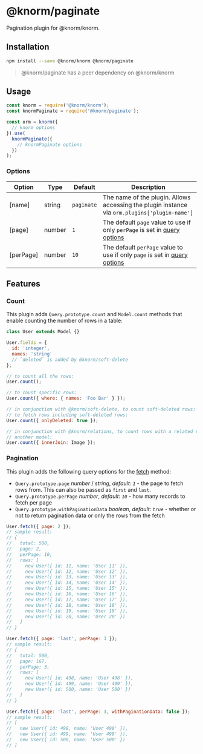 # @knorm/paginate

Pagination plugin for @knorm/knorm.

## Installation

```bash
npm install --save @knorm/knorm @knorm/paginate
```

> @knorm/paginate has a peer dependency on @knorm/knorm

## Usage

```js
const knorm = require('@knorm/knorm');
const knormPaginate = require('@knorm/paginate');

const orm = knorm({
  // knorm options
}).use(
  knormPaginate({
    // knormPaginate options
  })
);
```

### Options

| Option    | Type   | Default    | Description                                                                                                        |
| --------- | ------ | ---------- | ------------------------------------------------------------------------------------------------------------------ |
| [name]    | string | `paginate` | The name of the plugin. Allows accessing the plugin instance via `orm.plugins['plugin-name']`                      |
| [page]    | number | `1`        | The default `page` value to use if only `perPage` is set in [query options](/guides/queries.md?id=setting-options) |
| [perPage] | number | `10`       | The default `perPage` value to use if only `page` is set in [query options](/guides/queries.md?id=setting-options) |

## Features

### Count

This plugin adds `Query.prototype.count` and `Model.count` methods that enable
counting the number of rows in a table:

```js
class User extends Model {}

User.fields = {
  id: 'integer',
  names: 'string'
  // `deleted` is added by @knorm/soft-delete
};

// to count all the rows:
User.count();

// to count specific rows:
User.count({ where: { names: 'Foo Bar' } });

// in conjunction with @knorm/soft-delete, to count soft-deleted rows:
// to fetch rows including soft-deleted rows:
User.count({ onlyDeleted: true });

// in conjunction with @knorm/relations, to count rows with a related row in
// another model:
User.count({ innerJoin: Image });
```

### Pagination

This plugin adds the following query options for the
[fetch](/api.md#query-fetch-options-%E2%87%92-promise) method:

- `Query.prototype.page` _number_ / _string_, _default: `1`_ - the page to fetch
  rows from. This can also be passed as `first` and `last`.
- `Query.prototype.perPage` _number_, _default: `10`_ - how many records to fetch per page
- `Query.prototype.withPaginationData` _boolean_, _default: `true`_ - whether or
  not to return pagination data or only the rows from the fetch

```js
User.fetch({ page: 2 });
// sample result:
// {
//   total: 500,
//   page: 2,
//   perPage: 10,
//   rows: [
//     new User({ id: 11, name: 'User 11' }),
//     new User({ id: 12, name: 'User 12' }),
//     new User({ id: 13, name: 'User 13' }),
//     new User({ id: 14, name: 'User 14' }),
//     new User({ id: 15, name: 'User 15' }),
//     new User({ id: 16, name: 'User 16' }),
//     new User({ id: 17, name: 'User 17' }),
//     new User({ id: 18, name: 'User 18' }),
//     new User({ id: 19, name: 'User 19' }),
//     new User({ id: 20, name: 'User 20' })
//   ]
// }

User.fetch({ page: 'last', perPage: 3 });
// sample result:
// {
//   total: 500,
//   page: 167,
//   perPage: 3,
//   rows: [
//     new User({ id: 498, name: 'User 498' }),
//     new User({ id: 499, name: 'User 499' }),
//     new User({ id: 500, name: 'User 500' })
//   ]
// }

User.fetch({ page: 'last', perPage: 3, withPaginationData: false });
// sample result:
// [
//   new User({ id: 498, name: 'User 498' }),
//   new User({ id: 499, name: 'User 499' }),
//   new User({ id: 500, name: 'User 500' })
// ]
```
